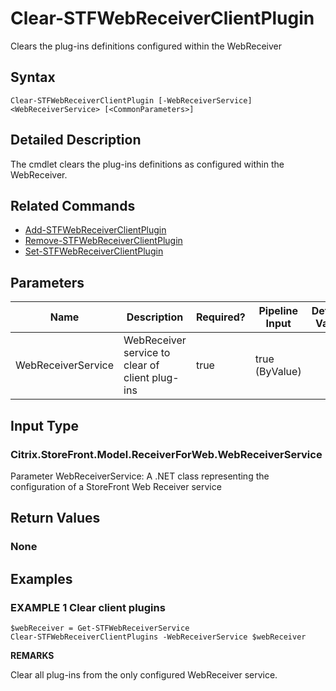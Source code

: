 ﻿# Clear-STFWebReceiverClientPlugin

Clears the plug-ins definitions configured within the WebReceiver

## Syntax

```
Clear-STFWebReceiverClientPlugin [-WebReceiverService] <WebReceiverService> [<CommonParameters>]
```

## Detailed Description

The cmdlet clears the plug-ins definitions as configured within the WebReceiver.

## Related Commands

* [Add-STFWebReceiverClientPlugin](Add-STFWebReceiverClientPlugin.md)
* [Remove-STFWebReceiverClientPlugin](Remove-STFWebReceiverClientPlugin.md)
* [Set-STFWebReceiverClientPlugin](Set-STFWebReceiverClientPlugin.md)

## Parameters

| Name   | Description | Required? | Pipeline Input | Default Value |
| --- | --- | --- | --- | --- |
|WebReceiverService|WebReceiver service to clear of client plug-ins|true|true (ByValue)| |

## Input Type

### Citrix.StoreFront.Model.ReceiverForWeb.WebReceiverService

Parameter WebReceiverService: A .NET class representing the configuration of a StoreFront Web Receiver service

## Return Values

### None

## Examples

### EXAMPLE 1 Clear client plugins

```
$webReceiver = Get-STFWebReceiverService
Clear-STFWebReceiverClientPlugins -WebReceiverService $webReceiver
```

**REMARKS**

Clear all plug-ins from the only configured WebReceiver service.
